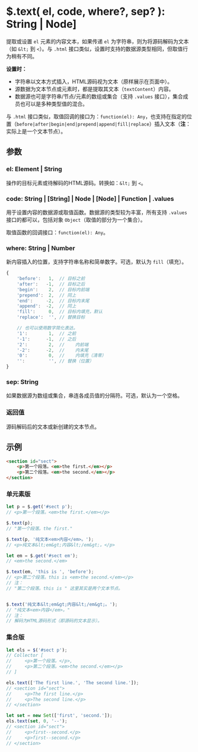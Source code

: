 # $.text( el, code, where?, sep? ): String | Node]

提取或设置 `el` 元素的内容文本，如果传递 `el` 为字符串，则为将源码解码为文本（如 `&lt;` 到 `<`）。与 `.html` 接口类似，设置时支持的数据源类型相同，但取值行为稍有不同。

**设置时：**

- 字符串以文本方式插入，HTML源码视为文本（原样展示在页面中）。
- 源数据为文本节点或元素时，都是提取其文本（`textContent`）内容。
- 数据源也可是字符串/节点/元素的数组或集合（支持 `.values` 接口），集合成员也可以是多种类型值的混合。

与 `.html` 接口类似，取值回调的接口为：`function(el): Any`，也支持在指定的位置（`before|after|begin|end|prepend|append|fill|replace`）插入文本（**注**：实际上是一个文本节点）。


## 参数

### el: Element | String

操作的目标元素或待解码的HTML源码。转换如：`&lt;` 到 `<`。


### code: String | [String] | Node | [Node] | Function | .values

用于设置内容的数据源或取值函数。数据源的类型较为丰富，所有支持 `.values` 接口的都可以，包括对象 `Object`（取值的部分为一个集合）。

取值函数的回调接口：`function(el): Any`。


### where: String | Number

新内容插入的位置，支持字符串名称和简单数字。可选，默认为 `fill`（填充）。

```js
{
    'before':   1,  // 目标之前
    'after':   -1,  // 目标之后
    'begin':    2,  // 目标内前端
    'prepend':  2,  // 同上
    'end':     -2,  // 目标内末尾
    'append':  -2,  // 同上
    'fill':     0,  // 目标内填充，默认
    'replace':  '', // 替换目标

    // 也可以使用数字简化表达。
    '1':        1,  // 之前
    '-1':      -1,  // 之后
    '2':        2,  //    内前端
    '-2':      -2,  //    内末尾
    '0':        0,  //    内填充（清零）
    '':         '', // 替换（位置）
}
```


### sep: String

如果数据源为数组或集合，串连各成员值的分隔符。可选，默认为一个空格。


### 返回值

源码解码后的文本或新创建的文本节点。


## 示例

```html
<section id="sect">
    <p>第一个段落。<em>the first.</em></p>
    <p>第二个段落。<em>the second.</em></p>
</section>
```


### 单元素版

```js
let p = $.get('#sect p');
// <p>第一个段落。<em>the first.</em></p>

$.text(p);
// "第一个段落。the first."

$.text(p, '纯文本<em>内容</em>。');
// <p>纯文本&lt;em&gt;内容&lt;/em&gt;。</p>

let em = $.get('#sect em');
// <em>the second.</em>

$.text(em, 'this is ', 'before');
// <p>第二个段落。this is <em>the second.</em></p>
// 注：
// "第二个段落。this is " 这里其实是两个文本节点。


$.text('纯文本&lt;em&gt;内容&lt;/em&gt;。');
// "纯文本<em>内容</em>。"
// 注：
// 解码为HTML源码形式（即源码的文本显示）。
```


### 集合版

```js
let els = $('#sect p');
// Collector [
//     <p>第一个段落。</p>,
//     <p>第二个段落。<em>the second.</em></p>
// ]

els.text(['The first line.', 'The second line.']);
// <section id="sect">
//     <p>The first line.</p>
//     <p>The second line.</p>
// </section>

let set = new Set(['first', 'second.']);
els.text(set, 0, '--');
// <section id="sect">
//     <p>first--second.</p>
//     <p>first--second.</p>
// </section>
```
